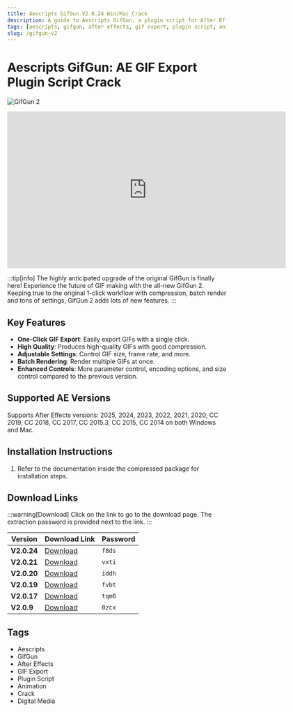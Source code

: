```yaml
---
title: Aescripts GifGun V2.0.24 Win/Mac Crack
description: A guide to Aescripts GifGun, a plugin script for After Effects to export high-quality GIFs. Learn about its features, supported AE versions, installation steps, and find download links for various versions.
tags: [aescripts, gifgun, after effects, gif export, plugin script, animation, crack]
slug: /gifgun-v2
---
```


# Aescripts GifGun: AE GIF Export Plugin Script Crack

![GifGun 2](https://www.gfxcamp.com/wp-content/uploads/2023/08/GifGun-2.jpg)

<iframe loading="lazy" src="https://player.youku.com/embed/XNTk5NDA4MTM3Ng==" width="640" height="360" frameborder="0" allowfullscreen="allowfullscreen" data-mce-fragment="1"></iframe>

:::tip[info]
The highly anticipated upgrade of the original GifGun is finally here! Experience the future of GIF making with the all-new GifGun 2. Keeping true to the original 1-click workflow with compression, batch render and tons of settings, GifGun 2 adds lots of new features.
:::

## Key Features

- **One-Click GIF Export**: Easily export GIFs with a single click.
- **High Quality**: Produces high-quality GIFs with good compression.
- **Adjustable Settings**: Control GIF size, frame rate, and more.
- **Batch Rendering**: Render multiple GIFs at once.
- **Enhanced Controls**: More parameter control, encoding options, and size control compared to the previous version.

## Supported AE Versions

Supports After Effects versions: 2025, 2024, 2023, 2022, 2021, 2020, CC 2019, CC 2018, CC 2017, CC 2015.3, CC 2015, CC 2014 on both Windows and Mac.

## Installation Instructions

1. Refer to the documentation inside the compressed package for installation steps.

## Download Links

:::warning[Download]
Click on the link to go to the download page. The extraction password is provided next to the link.
:::

| Version         | Download Link                                                              | Password |
| --------------- | -------------------------------------------------------------------------- | -------- |
| **V2.0.24**     | [Download](https://pan.baidu.com/s/1cxM-cR1hqe6fUd5vHJJECA?pwd=f8ds)        | `f8ds`   |
| **V2.0.21**     | [Download](https://pan.baidu.com/s/1j0DXy5UsVKAEVMrR-Q4NHQ?pwd=vxti)        | `vxti`   |
| **V2.0.20**     | [Download](https://pan.baidu.com/s/1yegTxE0UrgzbgZtf4NEw9w?pwd=iddh)        | `iddh`   |
| **V2.0.19**     | [Download](https://pan.baidu.com/s/1Ul5Es3Bx3rMKSZoeQl6YAg?pwd=fvbt)        | `fvbt`   |
| **V2.0.17**     | [Download](https://pan.baidu.com/s/1bzQZZjydh6Rj4jWNoZcfDA?pwd=tqm6)        | `tqm6`   |
| **V2.0.9**      | [Download](https://pan.baidu.com/s/1X7TtszJ-m4qpc5nfOLm-OQ?pwd=0zcx)        | `0zcx`   |

## Tags

- Aescripts
- GifGun
- After Effects
- GIF Export
- Plugin Script
- Animation
- Crack
- Digital Media